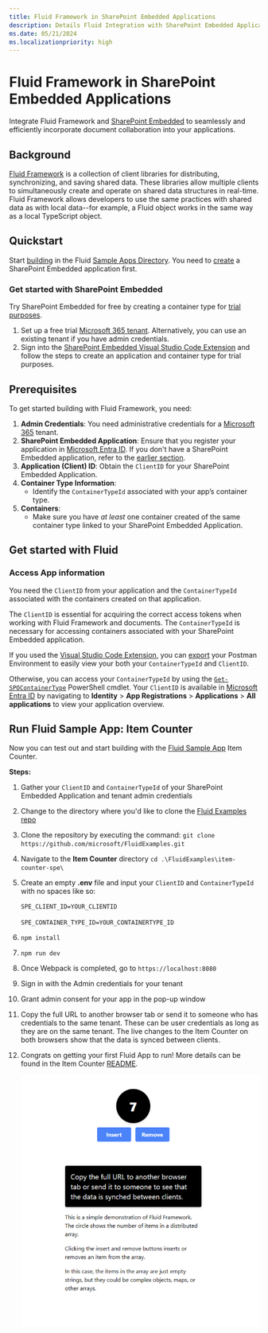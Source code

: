 ```yaml
---
title: Fluid Framework in SharePoint Embedded Applications
description: Details Fluid Integration with SharePoint Embedded Applications
ms.date: 05/21/2024
ms.localizationpriority: high
---
```


# Fluid Framework in SharePoint Embedded Applications

Integrate Fluid Framework and [SharePoint Embedded](../overview.md) to seamlessly and efficiently incorporate document collaboration into your applications.

## Background

[Fluid Framework](https://fluidframework.com/) is a collection of client libraries for distributing, synchronizing, and saving shared data. These libraries allow multiple clients to simultaneously create and operate on shared data structures in real-time. Fluid Framework allows developers to use the same practices with shared data as with local data--for example, a Fluid object works in the same way as a local TypeScript object.

## Quickstart

Start [building](https://github.com/microsoft/FluidExamples/) in the Fluid [Sample Apps Directory](https://github.com/microsoft/FluidExamples/tree/main/item-counter-spe). You need to [create](#get-started-with-sharepoint-embedded) a SharePoint Embedded application first.

### Get started with SharePoint Embedded

Try SharePoint Embedded for free by creating a container type for [trial purposes](../getting-started/containertypes.md).

1. Set up a free trial [Microsoft 365 tenant](https://www.microsoft.com/microsoft-365/enterprise/microsoft365-plans-and-pricing). Alternatively, you can use an existing tenant if you have admin credentials.
1. Sign into the [SharePoint Embedded Visual Studio Code Extension](../getting-started/spembedded-for-vscode.md) and follow the steps to create an application and container type for trial purposes.

## Prerequisites

To get started building with Fluid Framework, you need:

1. **Admin Credentials**: You need administrative credentials for a [Microsoft 365](https://www.microsoft.com/microsoft-365/enterprise/microsoft365-plans-and-pricing) tenant.
1. **SharePoint Embedded Application**: Ensure that you register your application in [Microsoft Entra ID](https://entra.microsoft.com/). If you don't have a SharePoint Embedded application, refer to the [earlier section](#get-started-with-sharepoint-embedded).
1. **Application (Client) ID**: Obtain the `ClientID` for your SharePoint Embedded Application.
1. **Container Type Information**:
   - Identify the `ContainerTypeId` associated with your app’s container type.
1. **Containers**:
   - Make sure you have *at least* one container created of the same container type linked to your SharePoint Embedded Application.

## Get started with Fluid

### Access App information

You need the `ClientID` from your application and the `ContainerTypeId` associated with the containers created on that application.

The `ClientID` is essential for acquiring the correct access tokens when working with Fluid Framework and documents. The `ContainerTypeId` is necessary for accessing containers associated with your SharePoint Embedded application.

If you used the [Visual Studio Code Extension](../getting-started/spembedded-for-vscode.md), you can [export](/sharepoint/dev/embedded/getting-started/spembedded-for-vscode#export-postman-environment) your Postman Environment to easily view your both your `ContainerTypeId` and `ClientID`.

Otherwise, you can access your `ContainerTypeId` by using the [`Get-SPOContainerType`](/sharepoint/dev/embedded/concepts/admin-exp/dev-admin#viewing-of-container-types) PowerShell cmdlet. Your `ClientID` is available in [Microsoft Entra ID](https://entra.microsoft.com/) by navigating to **Identity** > **App Registrations** > **Applications** > **All applications** to view your application overview.

## Run Fluid Sample App: Item Counter

Now you can test out and start building with the [Fluid Sample App](https://github.com/microsoft/FluidExamples/tree/main/item-counter-spe) Item Counter.

**Steps:**

1. Gather your `ClientID` and `ContainerTypeId` of your SharePoint Embedded Application and tenant admin credentials
1. Change to the directory where you'd like to clone the [Fluid Examples repo](https://github.com/microsoft/FluidExamples)
1. Clone the repository by executing the command: `git clone https://github.com/microsoft/FluidExamples.git`
1. Navigate to the **Item Counter** directory `cd .\FluidExamples\item-counter-spe\`
1. Create an empty **.env** file and input your `ClientID` and `ContainerTypeId` with no spaces like so:

    ```text
    SPE_CLIENT_ID=YOUR_CLIENTID

    SPE_CONTAINER_TYPE_ID=YOUR_CONTAINERTYPE_ID
    ```

1. `npm install`
1. `npm run dev`
1. Once Webpack is completed, go to `https://localhost:8080`
1. Sign in with the Admin credentials for your tenant
1. Grant admin consent for your app in the pop-up window
1. Copy the full URL to another browser tab or send it to someone who has credentials to the same tenant. These can be user credentials as long as they are on the same tenant. The live changes to the Item Counter on both browsers show that the data is synced between clients.
1. Congrats on getting your first Fluid App to run! More details can be found in the Item Counter [README](https://github.com/microsoft/FluidExamples/tree/main/item-counter-spe).

    ![Item Counter Sample App](../images/itemcount.png)
